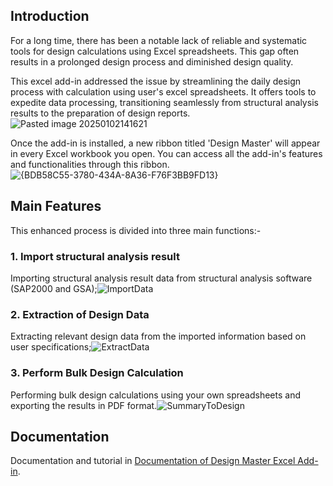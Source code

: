 ## Introduction
For a long time, there has been a notable lack of reliable and systematic tools for design calculations using Excel spreadsheets. This gap often results in a prolonged design process and diminished design quality.

This excel add-in addressed the issue by streamlining the daily design process with calculation using user's excel spreadsheets. It offers tools to expedite data processing, transitioning seamlessly from structural analysis results to the preparation of design reports. ![Pasted image 20250102141621](https://github.com/user-attachments/assets/6ab6d8ad-b2a4-4268-b27a-00681edfd46c)

Once the add-in is installed, a new ribbon titled 'Design Master' will appear in every Excel workbook you open. You can access all the add-in's features and functionalities through this ribbon.
![{BDB58C55-3780-434A-8A36-F76F3BB9FD13}](https://github.com/user-attachments/assets/0cd106b2-9284-42b0-97c8-adb064508c37)

## Main Features
This enhanced process is divided into three main functions:- 
### 1. Import structural analysis result
Importing structural analysis result data from structural analysis software (SAP2000 and GSA);![ImportData](https://github.com/user-attachments/assets/d1dc12c3-e3d3-41e5-98e3-cd1d0ac8f13a)

### 2. Extraction of Design Data
Extracting relevant design data from the imported information based on user specifications;![ExtractData](https://github.com/user-attachments/assets/91e72e49-9791-4e09-8d97-4916168ee66a)

### 3. Perform Bulk Design Calculation
Performing bulk design calculations using your own spreadsheets and exporting the results in PDF format.![SummaryToDesign](https://github.com/user-attachments/assets/68d5a1a2-8820-4434-9107-a880e4c6d473)



## Documentation
Documentation and tutorial in [Documentation of Design Master Excel Add-in](https://lucas0623.github.io/design-master-vba-doc/).
